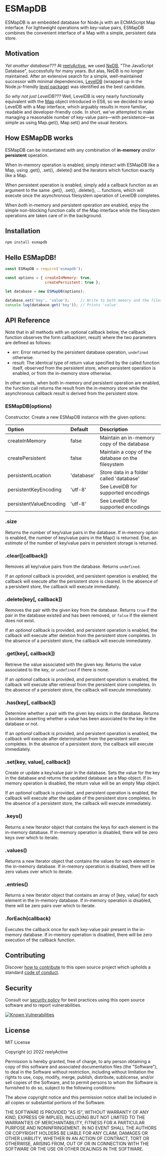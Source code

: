 ESMapDB
=======

ESMapDB is an embedded database for Node.js with an ECMAScript Map interface.  For lightweight operations with key-value pairs, ESMapDB combines the convenient interface of a Map with a simple, persistent data store.


Motivation
----------

_Yet another database???_  At [reelyActive](https://www.reelyactive.com), we used [NeDB](https://github.com/louischatriot/nedb), "The JavaScript Database", successfully for many years.  But alas, NeDB is no longer maintained.  After an extensive search for a simple, well-maintained successor with minimal dependencies, [LevelDB](https://github.com/google/leveldb) (wrapped up in the Node.js-friendly [level package](https://github.com/Level/level)) was identified as the best candidate.

_So why not just LevelDB???_  Well, LevelDB is very nearly functionally equivalent with the [Map](https://developer.mozilla.org/docs/Web/JavaScript/Reference/Global_Objects/Map) object introduced in ES6, so we decided to wrap LevelDB with a Map interface, which arguably results in more familiar, readable and developer-friendly code.  In short, we've attempted to make managing a reasonable number of key-value pairs—with persistence—as simple as using Map.get(), Map.set() and the usual iterators.


How ESMapDB works
-----------------

ESMapDB can be instantiated with any combination of __in-memory__ _and/or_ __persistent__ operation.

When in-memory operation is enabled, simply interact with ESMapDB like a Map, using .get(), .set(), .delete() and the iterators which function exactly like a Map.

When persistent operation is enabled, simply add a callback function as an argument to the same .get(), .set(), .delete(), ... functions, which will execute once the asynchronous filesystem operation of LevelDB completes.

When _both_ in-memory and persistent operation are enabled, enjoy the simple non-blocking function calls of the Map interface while the filesystem operations are taken care of in the background.


Installation
------------

    npm install esmapdb


Hello ESMapDB!
--------------

```javascript
const ESMapDB = require('esmapdb');

const options = { createInMemory: true,
                  createPersistent: true };

let database = new ESMapDB(options);

database.set('key', 'value');     // Write to both memory and the filesystem
console.log(database.get('key')); // Prints 'value'
```


API Reference
-------------

Note that in all methods with an optional callback below, the callback function observes the form callback(err, result) where the two parameters are defined as follows:
- err: Error returned by the persistent database operation, `undefined` otherwise.
- result: The identical type of return value specified by the called function itself, observed from the persistent store, when persistent operation is enabled, or from the in-memory store otherwise.

In other words, when both in-memory _and_ persistent operation are enabled, the function call returns the result from the in-memory store while the asynchronous callback result is derived from the persistent store.

### ESMapDB(options)

Constructor.  Create a new ESMapDB instance with the given options:

| Option                  | Default    | Description                           |
|:------------------------|:-----------|:--------------------------------------|
| createInMemory          | false      | Maintain an in-memory copy of the database |
| createPersistent        | false      | Maintain a copy of the database on the filesystem |
| persistentLocation      | 'database' | Store data in a folder called 'database' |
| persistentKeyEncoding   | 'utf-8'    | See LevelDB for supported encodings   |
| persistentValueEncoding | 'utf-8'    | See LevelDB for supported encodings   |

### .size

Returns the number of key/value pairs in the database.  If in-memory option is enabled, the number of key/value pairs in the Map() is returned.  Else, an _estimate_ of the number of key/value pairs in persistent storage is returned.

### .clear([callback])

Removes all key/value pairs from the database.  Returns `undefined`.

If an _optional_ callback is provided, and persistent operation is enabled, the callback will execute after the persistent store is cleared.  In the absence of a persistent store, the callback will execute immediately.

### .delete(key[, callback])

Removes the pair with the given key from the database.  Returns `true` if the pair in the database existed and has been removed, or `false` if the element does not exist.

If an _optional_ callback is provided, and persistent operation is enabled, the callback will execute after deletion from the persistent store completes.  In the absence of a persistent store, the callback will execute immediately.

### .get(key[, callback])

Retrieve the value associated with the given key.  Returns the value associated to the key, or `undefined` if there is none.

If an _optional_ callback is provided, and persistent operation is enabled, the callback will execute after retrieval from the persistent store completes.  In the absence of a persistent store, the callback will execute immediately.

### .has(key[, callback])

Determine whether a pair with the given key exists in the database.  Returns a boolean asserting whether a value has been associated to the key in the database or not.

If an _optional_ callback is provided, and persistent operation is enabled, the callback will execute after determination from the persistent store completes.  In the absence of a persistent store, the callback will execute immediately.

### .set(key, value[, callback])

Create or update a key/value pair in the database.  Sets the value for the key in the database and returns the updated database as a Map object.  If in-memory operation is disabled, the return value will be an empty Map object.

If an _optional_ callback is provided, and persistent operation is enabled, the callback will execute after the update of the persistent store completes.  In the absence of a persistent store, the callback will execute immediately.

### .keys()

Returns a new Iterator object that contains the keys for each element in the in-memory database.  If in-memory operation is disabled, there will be zero keys over which to iterate.

### .values()

Returns a new Iterator object that contains the values for each element in the in-memory database.  If in-memory operation is disabled, there will be zero values over which to iterate.

### .entries()

Returns a new Iterator object that contains an array of [key, value] for each element in the in-memory database.  If in-memory operation is disabled, there will be zero pairs over which to iterate.

### .forEach(callback)

Executes the callback once for each key-value pair present in the in-memory database.  If in-memory operation is disabled, there will be zero execution of the callback function.


Contributing
------------

Discover [how to contribute](CONTRIBUTING.md) to this open source project which upholds a standard [code of conduct](CODE_OF_CONDUCT.md).


Security
--------

Consult our [security policy](SECURITY.md) for best practices using this open source software and to report vulnerabilities.

[![Known Vulnerabilities](https://snyk.io/test/github/reelyactive/esmapdb/badge.svg)](https://snyk.io/test/github/reelyactive/esmapdb)


License
-------

MIT License

Copyright (c) 2022 reelyActive

Permission is hereby granted, free of charge, to any person obtaining a copy of this software and associated documentation files (the "Software"), to deal in the Software without restriction, including without limitation the rights to use, copy, modify, merge, publish, distribute, sublicense, and/or sell copies of the Software, and to permit persons to whom the Software is furnished to do so, subject to the following conditions:

The above copyright notice and this permission notice shall be included in all copies or substantial portions of the Software.

THE SOFTWARE IS PROVIDED "AS IS", WITHOUT WARRANTY OF ANY KIND, EXPRESS OR 
IMPLIED, INCLUDING BUT NOT LIMITED TO THE WARRANTIES OF MERCHANTABILITY, 
FITNESS FOR A PARTICULAR PURPOSE AND NONINFRINGEMENT. IN NO EVENT SHALL THE 
AUTHORS OR COPYRIGHT HOLDERS BE LIABLE FOR ANY CLAIM, DAMAGES OR OTHER 
LIABILITY, WHETHER IN AN ACTION OF CONTRACT, TORT OR OTHERWISE, ARISING FROM, 
OUT OF OR IN CONNECTION WITH THE SOFTWARE OR THE USE OR OTHER DEALINGS IN 
THE SOFTWARE.